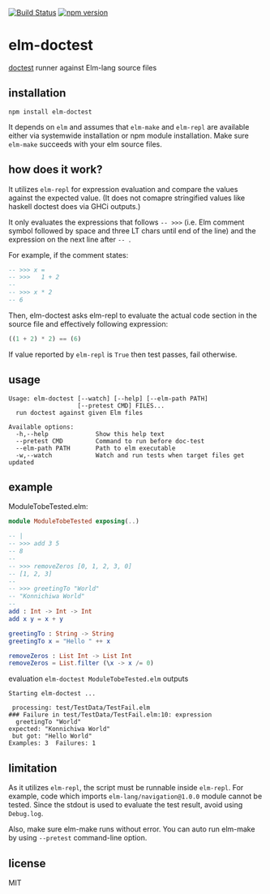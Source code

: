 [![Build Status](https://semaphoreci.com/api/v1/tshm/elm-doctest/branches/master/badge.svg)](https://semaphoreci.com/tshm/elm-doctest)
[![npm version](https://badge.fury.io/js/elm-doctest.svg)](https://badge.fury.io/js/elm-doctest)

# elm-doctest

[doctest](https://en.wikipedia.org/wiki/Docstring)
runner against Elm-lang source files

## installation

```shell
npm install elm-doctest
```

It depends on `elm` and assumes that `elm-make` and `elm-repl` are available
either via systemwide installation or npm module installation.
Make sure `elm-make` succeeds with your elm source files.

## how does it work?

It utilizes `elm-repl` for expression evaluation and compare the values
against the expected value.
(It does not comapre stringified values like haskell doctest does via
GHCi outputs.)

It only evaluates the expressions that follows `-- >>>`
(i.e. Elm comment symbol followed by space and three LT chars
until end of the line)
and the expression on the next line after `-- `.

For example, if the comment states:

```Elm
-- >>> x =
-- >>>   1 + 2
--
-- >>> x * 2
-- 6
```

Then, elm-doctest asks elm-repl to evaluate the
actual code section in the source file and
effectively following expression:

```Elm
((1 + 2) * 2) == (6)
```

If value reported by `elm-repl` is `True` then test passes, fail otherwise.

## usage

```
Usage: elm-doctest [--watch] [--help] [--elm-path PATH]
                   [--pretest CMD] FILES...
  run doctest against given Elm files

Available options:
  -h,--help             Show this help text
  --pretest CMD         Command to run before doc-test
  --elm-path PATH       Path to elm executable
  -w,--watch            Watch and run tests when target files get updated
```

## example

ModuleTobeTested.elm:

```Elm
module ModuleTobeTested exposing(..)

-- |
-- >>> add 3 5
-- 8
--
-- >>> removeZeros [0, 1, 2, 3, 0]
-- [1, 2, 3]
--
-- >>> greetingTo "World"
-- "Konnichiwa World"
--
add : Int -> Int -> Int
add x y = x + y

greetingTo : String -> String
greetingTo x = "Hello " ++ x

removeZeros : List Int -> List Int
removeZeros = List.filter (\x -> x /= 0)
```

evaluation `elm-doctest ModuleTobeTested.elm` outputs

```
Starting elm-doctest ...

 processing: test/TestData/TestFail.elm
### Failure in test/TestData/TestFail.elm:10: expression
  greetingTo "World"
expected: "Konnichiwa World"
 but got: "Hello World"
Examples: 3  Failures: 1
```

## limitation

As it utilizes `elm-repl`, the script must be runnable
inside `elm-repl`.
For example, code which imports `elm-lang/navigation@1.0.0`
module cannot be tested.
Since the stdout is used to evaluate the test result,
avoid using `Debug.log`.

Also, make sure elm-make runs without error.
You can auto run elm-make by using `--pretest` command-line
option.

## license

MIT
